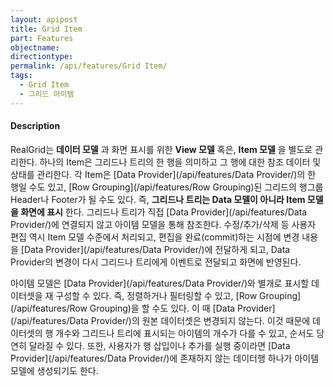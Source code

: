 ```yaml
---
layout: apipost
title: Grid Item
part: Features
objectname: 
directiontype: 
permalink: /api/features/Grid Item/
tags:
  - Grid Item
  - 그리드 아이템
---
```


#### Description

RealGrid는 **데이터 모델** 과 화면 표시를 위한 **View 모델** 혹은, **Item 모델** 을 별도로 관리한다. 하나의 Item은 그리드나 트리의 한 행을 의미하고 그 행에 대한 참조 데이터 및 상태를 관리한다. 각 Item은 [Data Provider](/api/features/Data Provider/)의 한 행일 수도 있고, [Row Grouping](/api/features/Row Grouping)된 그리드의 행그룹 Header나 Footer가 될 수도 있다. 즉, **그리드나 트리는 Data 모델이 아니라 Item 모델을 화면에 표시** 한다. 그리드나 트리가 직접 [Data Provider](/api/features/Data Provider/)에 연결되지 않고 아이템 모델을 통해 참조한다. 수정/추가/삭제 등 사용자 편집 역시 Item 모델 수준에서 처리되고, 편집을 완료(commit)하는 시점에 변경 내용을 [Data Provider](/api/features/Data Provider/)에 전달하게 되고, Data Provider의 변경이 다시 그리드나 트리에게 이벤트로 전달되고 화면에 반영된다.

아이템 모델은 [Data Provider](/api/features/Data Provider/)와 별개로 표시할 데이터셋을 재 구성할 수 있다. 즉, 정렬하거나 필터링할 수 있고, [Row Grouping](/api/features/Row Grouping)을 할 수도 있다. 이 때 [Data Provider](/api/features/Data Provider/)의 원본 데이터셋은 변경되지 않는다. 이것 때문에 데이터셋의 행 개수와 그리드나 트리에 표시되는 아이템의 개수가 다를 수 있고, 순서도 당연히 달라질 수 있다. 또한, 사용자가 행 삽입이나 추가를 실행 중이라면 [Data Provider](/api/features/Data Provider/)에 존재하지 않는 데이터행 하나가 아이템 모델에 생성되기도 한다.
